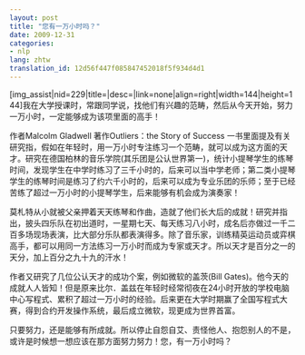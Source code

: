 ```yaml
---
layout: post
title: "您有一万小时吗？"
date: 2009-12-31
categories:
- nlp
lang: zhtw
translation_id: 12d56f447f085847452018f5f934d4d1
---
```

<!--break-->
<p>[img_assist|nid=229|title=|desc=|link=none|align=right|width=144|height=144]我在大学授课时，常跟同学说，找他们有兴趣的范畴，然后从今天开始，努力一万小时，一定能够成为该项里面的高手！ </p>

<p>作者Malcolm Gladwell 著作Outliers：the Story of Success 一书里面提及有关研究指，假如在年轻时，用一万小时专注练习一个范畴，就可以成为这方面的天才。研究在德国柏林的音乐学院(其乐团是公认世界第一)，统计小提琴学生的练琴时间，发现学生在中学时练习了三千小时的，后来可以当中学老师；第二类小提琴学生的练琴时间是练习了约六千小时的，后来可以成为专业乐团的乐师；至于已经苦练了超过一万小时的小提琴学生，后来能够有机会成为演奏家！ </p>

<p>莫札特从小就被父亲押着天天练琴和作曲，造就了他们长大后的成就！研究并指出，披头四乐队在初出道时，一星期七天、每天练习八小时，成名后亦做过一千二百多场现场表演，比大部分乐队都表演得多。除了音乐家，训练精英运动员或弈棋高手，都可以用同一方法练习一万小时而成为专家或天才。所以天才是百分之一的天分，加上百分之九十九的汗水！ </p>

<p>作者又研究了几位公认天才的成功个案，例如微软的盖茨(Bill Gates)。他今天的成就人人皆知！但是原来比尔．盖兹在年轻时经常彻夜在24小时开放的学校电脑中心写程式、累积了超过一万小时的经验。后来更在大学时期赢了全国写程式大赛，得到合约开发操作系统，最后成立微软，现更成为世界首富。 </p>

<p>只要努力，还是能够有所成就。所以停止自怨自艾、责怪他人、抱怨别人的不是，
或许是时候想一想应该在那方面努力努力！您，有一万小时吗？ </p>
